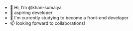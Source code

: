 


- 👋 Hi, I’m @khan-sumaiya
- 🌱 aspiring developer
- 💞️ I'm currently studying to become a front-end developer
- 📫 looking forward to collaborations!

<!---
khan-sumaiya/khan-sumaiya is a ✨ special ✨ repository because its `README.md` (this file) appears on your GitHub profile.
You can click the Preview link to take a look at your changes.
--->
